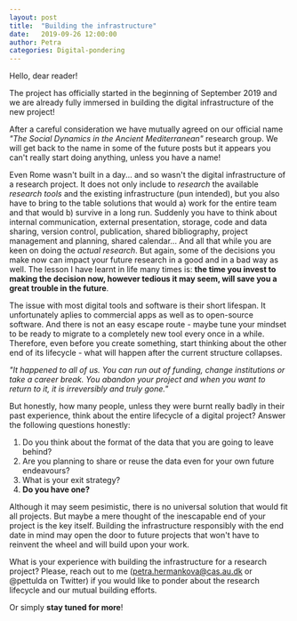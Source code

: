 ```yaml
---
layout: post
title:  "Building the infrastructure"
date:   2019-09-26 12:00:00
author: Petra
categories: Digital-pondering
---
```


Hello, dear reader!

The project has officially started in the beginning of September 2019 and we are already fully immersed in building the digital infrastructure of the new project!

After a careful consideration we have mutually agreed on our official name _"The Social Dynamics in the Ancient Mediterranean"_ research group. We will get back to the name in some of the future posts but it appears you can't really start doing anything, unless you have a name! 

Even Rome wasn't built in a day... and so wasn't the digital infrastructure of a research project. It does not only include to *research* the available *research tools* and the existing infrastructure (pun intended), but you also have to bring to the table solutions that would a) work for the entire team and that would b) survive in a long run. Suddenly you have to think about internal communication, external presentation, storage, code and data sharing, version control, publication, shared bibliography, project management and planning, shared calendar... And all that while you are keen on doing the *actual research*. But again, some of the decisions you make now can impact your future research in a good and in a bad way as well. The lesson I have learnt in life many times is: **the time you invest to making the decision now, however tedious it may seem, will save you a great trouble in the future**. 

The issue with most digital tools and software is their short lifespan. It unfortunately aplies to commercial apps as well as to open-source software. And there is not an easy escape route - maybe tune your mindset to be ready to migrate to a completely new tool every once in a while. Therefore, even before you create something, start thinking about the other end of its lifecycle - what will happen after the current structure collapses. 

*"It happened to all of us. You can run out of funding, change institutions or take a career break. You abandon your project and when you want to return to it, it is irreversibly and truly gone."*

But honestly, how many people, unless they were burnt really badly in their past experience, think about the entire lifecycle of a digital project? Answer the following questions honestly:
1. Do you think about the format of the data that you are going to leave behind?
2. Are you planning to share or reuse the data even for your own future endeavours?
3. What is your exit strategy? 
4. **Do you have one?**

Although it may seem pesimistic, there is no universal solution that would fit all projects. But maybe a mere thought of the inescapable end of your project is the key itself. Building the infrastructure responsibly with the end date in mind may open the door to future projects that won't have to reinvent the wheel and will build upon your work.

What is your experience with building the infrastructure for a research project? 
Please, reach out to me (petra.hermankova@cas.au.dk or @pettulda on Twitter) if you would like to ponder about the research lifecycle and our mutual building efforts.

Or simply **stay tuned for more**!
